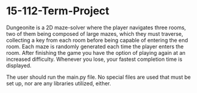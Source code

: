 # 15-112-Term-Project

Dungeonite is a 2D maze-solver where the player navigates three rooms, two of them being composed of large mazes, which they must traverse, collecting a key from each room before being capable of entering the end room. Each maze is randomly generated each time the player enters the room. After finishing the game you have the option of playing again at an increased difficulty. Whenever you lose, your fastest completion time is displayed. 

The user should run the main.py file. No special files are used that must be set up, nor are any libraries utilized, either. 


